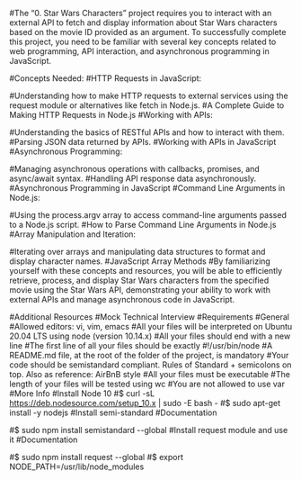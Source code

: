 #The “0. Star Wars Characters” project requires you to interact with an external API to fetch and display information about Star Wars characters based on the movie ID provided as an argument. To successfully complete this project, you need to be familiar with several key concepts related to web programming, API interaction, and asynchronous programming in JavaScript.

#Concepts Needed:
#HTTP Requests in JavaScript:

#Understanding how to make HTTP requests to external services using the request module or alternatives like fetch in Node.js.
#A Complete Guide to Making HTTP Requests in Node.js
#Working with APIs:

#Understanding the basics of RESTful APIs and how to interact with them.
#Parsing JSON data returned by APIs.
#Working with APIs in JavaScript
#Asynchronous Programming:

#Managing asynchronous operations with callbacks, promises, and async/await syntax.
#Handling API response data asynchronously.
#Asynchronous Programming in JavaScript
#Command Line Arguments in Node.js:

#Using the process.argv array to access command-line arguments passed to a Node.js script.
#How to Parse Command Line Arguments in Node.js
#Array Manipulation and Iteration:

#Iterating over arrays and manipulating data structures to format and display character names.
#JavaScript Array Methods
#By familiarizing yourself with these concepts and resources, you will be able to efficiently retrieve, process, and display Star Wars characters from the specified movie using the Star Wars API, demonstrating your ability to work with external APIs and manage asynchronous code in JavaScript.

#Additional Resources
#Mock Technical Interview
#Requirements
#General
#Allowed editors: vi, vim, emacs
#All your files will be interpreted on Ubuntu 20.04 LTS using node (version 10.14.x)
#All your files should end with a new line
#The first line of all your files should be exactly #!/usr/bin/node
#A README.md file, at the root of the folder of the project, is mandatory
#Your code should be semistandard compliant. Rules of Standard + semicolons on top. Also as reference: AirBnB style
#All your files must be executable
#The length of your files will be tested using wc
#You are not allowed to use var
#More Info
#Install Node 10
#$ curl -sL https://deb.nodesource.com/setup_10.x | sudo -E bash -
#$ sudo apt-get install -y nodejs
#Install semi-standard
#Documentation

#$ sudo npm install semistandard --global
#Install request module and use it
#Documentation

#$ sudo npm install request --global
#$ export NODE_PATH=/usr/lib/node_modules
